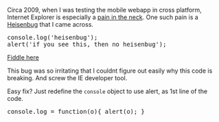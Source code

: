 Circa 2009, when I was testing the mobile webapp in cross platform, Internet Explorer is especially a [pain in the neck](http://www.maheshsubramaniya.com/article/ie-6-and-ie-7-radio-buttons-doesnt-select.html). One such pain is a [Heisenbug](http://www.catb.org/jargon/html/H/heisenbug.html) that I came across.

<pre>
console.log('heisenbug');
alert('if you see this, then no heisenbug');
</pre>

[Fiddle here](http://jsfiddle.net/maheshexp/SJV2j/)

This bug was so irritating that I couldnt figure out easily why this code is breaking. And screw the IE developer tool.

Easy fix? Just redefine the <code>console</code> object to use alert, as 1st line of the code.

<pre>
console.log = function(o){ alert(o); }
</pre>
